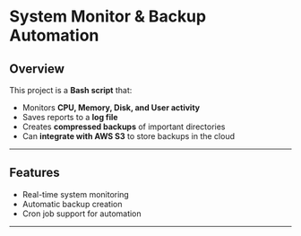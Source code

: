 # System Monitor & Backup Automation

## Overview
This project is a **Bash script** that:
- Monitors **CPU, Memory, Disk, and User activity**
- Saves reports to a **log file**
- Creates **compressed backups** of important directories
- Can **integrate with AWS S3** to store backups in the cloud

---

## Features
- Real-time system monitoring
- Automatic backup creation
- Cron job support for automation

---


    
  
